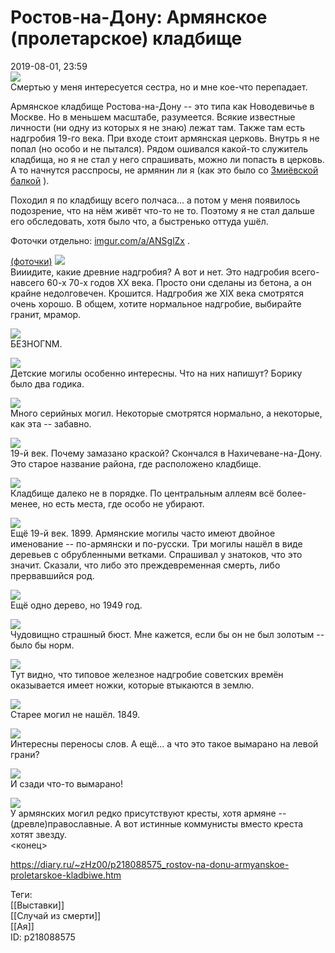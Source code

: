 Ростов-на-Дону: Армянское (пролетарское) кладбище
==================================================

   
 2019-08-01, 23:59   
    [![](pics/pI9dMTyl.jpg)](https://i.imgur.com/pI9dMTy.jpg)     
 Смертью у меня интересуется сестра, но и мне кое-что перепадает.   
   
 Армянское кладбище Ростова-на-Дону -- это типа как Новодевичье в Москве. Но в меньшем масштабе, разумеется. Всякие известные личности (ни одну из которых я не знаю) лежат там. Также там есть надгробия 19-го века. При входе стоит армянская церковь. Внутрь я не попал (но особо и не пытался). Рядом ошивался какой-то служитель кладбища, но я не стал у него спрашивать, можно ли попасть в церковь. А то начнутся расспросы, не армянин ли я (как это было со  [Змиёвской балкой](Ростов-на-Дону%20Змиёвская%20балка)  ).   
   
 Походил я по кладбищу всего полчаса... а потом у меня появилось подозрение, что на нём живёт что-то не то. Поэтому я не стал дальше его обследовать, хотя было что, а быстренько оттуда ушёл.   
   
 Фоточки отдельно:  [imgur.com/a/ANSglZx](https://imgur.com/a/ANSglZx)  .   
   
  [(фоточки)](https://zHz00.diary.ru/p218088575.htm?index=1#linkmore218088575m1)      [![](pics/EI6EQVLl.jpg)](http://)    
 Вииидите, какие древние надгробия? А вот и нет. Это надгробия всего-навсего 60-х 70-х годов XX века. Просто они сделаны из бетона, а он крайне недолговечен. Крошится. Надгробия же XIX века смотрятся очень хорошо. В общем, хотите нормальное надгробие, выбирайте гранит, мрамор.   
   
  [![](pics/1YOMJsql.jpg)](https://i.imgur.com/1YOMJsq.jpg)    
 БЕЗНОГNМ.   
   
  [![](pics/F6EaVY1l.jpg)](https://i.imgur.com/F6EaVY1.jpg)    
 Детские могилы особенно интересны. Что на них напишут? Борику было два годика.   
   
  [![](pics/PKQzSbZl.jpg)](https://i.imgur.com/PKQzSbZ.jpg)    
 Много серийных могил. Некоторые смотрятся нормально, а некоторые, как эта -- забавно.   
   
  [![](pics/OhpOya7l.jpg)](https://i.imgur.com/OhpOya7.jpg)    
 19-й век. Почему замазано краской? Скончался в Нахичеване-на-Дону. Это старое название района, где расположено кладбище.   
   
  [![](pics/q8xwOXol.jpg)](https://i.imgur.com/q8xwOXo.jpg)    
 Кладбище далеко не в порядке. По центральным аллеям всё более-менее, но есть места, где особо не убирают.   
   
  [![](pics/wqUDymFl.jpg)](https://i.imgur.com/wqUDymF.jpg)    
 Ещё 19-й век. 1899. Армянские могилы часто имеют двойное именование -- по-армянски и по-русски. Три могилы нашёл в виде деревьев с обрубленными ветками. Спрашивал у знатоков, что это значит. Сказали, что либо это преждевременная смерть, либо прервавшийся род.   
   
  [![](pics/59MVByfl.jpg)](https://i.imgur.com/59MVByf.jpg)    
 Ещё одно дерево, но 1949 год.   
   
  [![](pics/YMtErkwl.jpg)](https://i.imgur.com/YMtErkw.jpg)    
 Чудовищно страшный бюст. Мне кажется, если бы он не был золотым -- было бы норм.   
   
  [![](pics/oKrDanEl.jpg)](https://i.imgur.com/oKrDanE.jpg)    
 Тут видно, что типовое железное надгробие советских времён оказывается имеет ножки, которые втыкаются в землю.   
   
  [![](pics/6RvZjqtl.jpg)](https://i.imgur.com/6RvZjqt.jpg)    
 Старее могил не нашёл. 1849.   
   
  [![](pics/yaLKE5zl.jpg)](https://i.imgur.com/yaLKE5z.jpg)    
 Интересны переносы слов. А ещё... а что это такое вымарано на левой грани?   
   
  [![](pics/QyMDVCZl.jpg)](https://i.imgur.com/QyMDVCZ.jpg)    
 И сзади что-то вымарано!   
   
  [![](pics/BBqaxIYl.jpg)](https://i.imgur.com/BBqaxIY.jpg)    
 У армянских могил редко присутствуют кресты, хотя армяне -- (древле)православные. А вот истинные коммунисты вместо креста хотят звезду.      
 <конец>   
    
 <https://diary.ru/~zHz00/p218088575_rostov-na-donu-armyanskoe-proletarskoe-kladbiwe.htm>   
   
 Теги:   
 [[Выставки]]   
 [[Случай из смерти]]   
 [[Ая]]   
 ID: p218088575